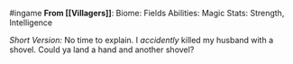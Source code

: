 #ingame 
**From [[Villagers]]**:
Biome: Fields
Abilities: Magic
Stats: Strength, Intelligence

*Short Version:* 
No time to explain. I *accidently* killed my husband with a shovel. Could ya land a hand and another shovel?